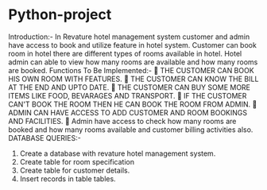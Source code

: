 # Python-project
Introduction:-
In Revature hotel management system customer and admin have access to book and utilize feature in
hotel system. Customer can book room in hotel there are different types of rooms available in hotel. Hotel
admin can able to view how many rooms are available and how many rooms are booked.
Functions To Be Implemented:-
 THE CUSTOMER CAN BOOK HIS OWN ROOM WITH FEATURES.
 THE CUSTOMER CAN KNOW THE BILL AT THE END AND UPTO DATE.
 THE CUSTOMER CAN BUY SOME MORE ITEMS LIKE FOOD, BEVARAGES AND TRANSPORT.
 IF THE CUSTOMER CAN&#39;T BOOK THE ROOM THEN HE CAN BOOK THE ROOM FROM ADMIN.
 ADMIN CAN HAVE ACCESS TO ADD CUSTOMER AND ROOM BOOKINGS AND FACILITIES.
 Admin have access to check how many rooms are booked and how many rooms available and customer
billing activities also.
DATABASE QUERIES:-

1. Create a database with revature hotel management system.
2. Create table for room specification
3. Create table for customer details.
4. Insert records in table tables.
